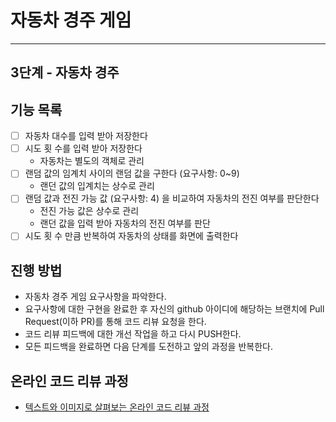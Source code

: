 # 자동차 경주 게임

------

## 3단계 - 자동차 경주
## 기능 목록
- [ ] 자동차 대수를 입력 받아 저장한다
- [ ] 시도 횟 수를 입력 받아 저장한다
    * 자동차는 별도의 객체로 관리
- [ ] 랜덤 값의 임계치 사이의 랜덤 값을 구한다 (요구사항: 0~9)
    * 랜던 값의 입계치는 상수로 관리
- [ ] 랜덤 값과 전진 가능 값 (요구사항: 4) 을 비교하여 자동차의 전진 여부를 판단한다
    * 전진 가능 값은 상수로 관리
    * 랜던 값을 입력 받아 자동차의 전진 여부를 판단
- [ ] 시도 횟 수 만큼 반복하여 자동차의 상태를 화면에 출력한다

## 진행 방법
* 자동차 경주 게임 요구사항을 파악한다.
* 요구사항에 대한 구현을 완료한 후 자신의 github 아이디에 해당하는 브랜치에 Pull Request(이하 PR)를 통해 코드 리뷰 요청을 한다.
* 코드 리뷰 피드백에 대한 개선 작업을 하고 다시 PUSH한다.
* 모든 피드백을 완료하면 다음 단계를 도전하고 앞의 과정을 반복한다.

## 온라인 코드 리뷰 과정
* [텍스트와 이미지로 살펴보는 온라인 코드 리뷰 과정](https://github.com/next-step/nextstep-docs/tree/master/codereview)